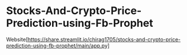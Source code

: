 # Stocks-And-Crypto-Price-Prediction-using-Fb-Prophet
Website[https://share.streamlit.io/chirag1705/stocks-and-crypto-price-prediction-using-fb-prophet/main/app.py]

